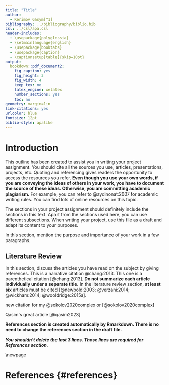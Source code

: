 ```yaml
---
title: "Title"
author: 
  - Kerimov Gasym[^1]
bibliography: ../bibliography/biblio.bib
csl: ../csl/apa.csl
header-includes:
  - \usepackage{polyglossia}
  - \setmainlanguage{english}
  - \usepackage{booktabs}
  - \usepackage{caption} 
  - \captionsetup[table]{skip=10pt}
output:
  bookdown::pdf_document2:
    fig_caption: yes
    fig_height: 3
    fig_width: 4
    keep_tex: no
    latex_engine: xelatex
    number_sections: yes
    toc: no
geometry: margin=1in
link-citations: yes
urlcolor: blue
fontsize: 12pt
biblio-style: apalike
---
```



<!-- ======================================================================= -->
<!-- ============================== FOOTNOTES ============================== -->
<!-- ======================================================================= -->
[^1]: 20080725

# Introduction
This outline has been created to assist you in writing your project assignment. You should cite all the sources you use, articles, presentations, projects, etc. Quoting and referencing gives readers the opportunity to access the resources you refer. **Even though you use your own words, if you are conveying the ideas of others in your work, you have to document the source of these ideas. Otherwise, you are committing academic plagiarism.** For example, you can refer to @aydinonat:2007 for academic writing rules. You can find lots of online resources on this topic.

The sections in your project assignment should definitely include the sections in this text. Apart from the sections used here, you can use different subsections. When writing your project, use this file as a draft and adapt its content to your purposes.

In this section, mention the purpose and importance of your work in a few paragraphs.

## Literature Review

In this section, discuss the articles you have read on the subject by giving references. This is a narrative citation @chang:2013. This one is a parenthetical citation [@chang:2013]. **Do not summarize each article individually under a separate title.** In the literature review section, **at least six** articles must be cited [@newbold:2003; @verzani:2014; @wickham:2014; @wooldridge:2015a].


new citation for my @sokolov2020complex or [@sokolov2020complex]

Qasim's great article [@qasim2023] 


**References section is created automatically by Rmarkdown. There is no need to change the references section in the draft file.**

**_You shouldn't delete the last 3 lines. Those lines are required for References section._**

\newpage
# References {#references}
<div id="refs"></div>

